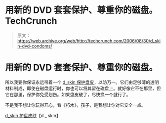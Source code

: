 # 用新的 DVD 套套保护、尊重你的磁盘。TechCrunch

> 原文：<https://web.archive.org/web/http://techcrunch.com/2006/08/30/d_skin-dvd-condoms/>

# 用新的 DVD 套套保护、尊重你的磁盘。

所以我要你保证永远带着一个 [d_skin 保护盘皮](https://web.archive.org/web/20130627211436/http://www.d-skin.com/)，以防万一。它们由足够薄的透明材料制成，即使在磁盘运行时，你也可以将其留在磁盘上。就好像它不在那里，但它在那里，保护你免受划伤。如果盘皮破了，尽快换一个就行了。

不是我不想让你玩得开心，看《朽木》，孩子，是我想让你对它安全一点。

[d_skin 护盘皮肤](https://web.archive.org/web/20130627211436/http://www.d-skin.com/)【d _ skin】